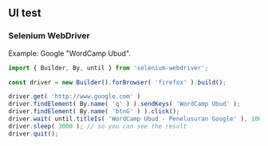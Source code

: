 ## UI test

### Selenium WebDriver

Example: Google "WordCamp Ubud".

```js
import { Builder, By, until } from 'selenium-webdriver';

const driver = new Builder().forBrowser( 'firefox' ).build();

driver.get( 'http://www.google.com' )
driver.findElement( By.name( 'q' ) ).sendKeys( 'WordCamp Ubud' );
driver.findElement( By.name( 'btnG' ) ).click();
driver.wait( until.titleIs( 'WordCamp Ubud - Penelusuran Google' ), 1000 );
driver.sleep( 3000 ); // so you can see the result
driver.quit();
```
